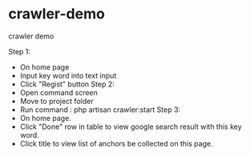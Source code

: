 # crawler-demo
crawler demo

Step 1:
  - On home page
  - Input key word into text input
  - Click "Regist" button
Step 2:
  - Open command screen
  - Move to project folder
  - Run command : php artisan crawler:start
Step 3:
  - On home page.
  - Click "Done" row in table to view google search result with this key word.
  - Click title to view list of anchors be collected on this page.
